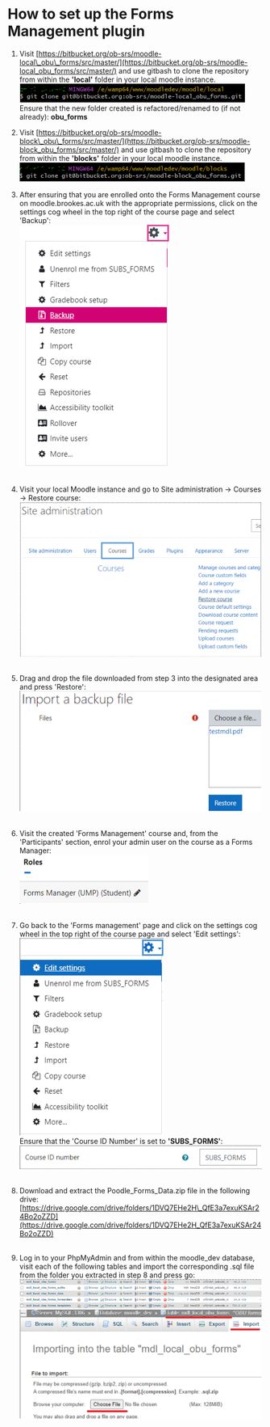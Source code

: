 # How to set up the Forms Management plugin

1. Visit [https://bitbucket.org/ob-srs/moodle-local\_obu\_forms/src/master/](https://bitbucket.org/ob-srs/moodle-local_obu_forms/src/master/) and use gitbash to clone the repository from within the **'local'** folder in your local moodle instance. <br/> ![](assets/1.png) <br/>
Ensure that the new folder created is refactored/renamed to (if not already): **obu\_forms**


2. Visit [https://bitbucket.org/ob-srs/moodle-block\_obu\_forms/src/master/](https://bitbucket.org/ob-srs/moodle-block_obu_forms/src/master/) and use gitbash to clone the repository from within the **'blocks'** folder in your local moodle instance. <br/> ![](assets/2.png)


3. After ensuring that you are enrolled onto the Forms Management course on moodle.brookes.ac.uk with the appropriate permissions, click on the settings cog wheel in the top right of the course page and select 'Backup': <br/> ![](assets/3.png)
   <br/>
   <br/>
4. Visit your local Moodle instance and go to Site administration -\> Courses -\> Restore course: <br/> ![](assets/4.png)
   <br/>
   <br/>
5. Drag and drop the file downloaded from step 3 into the designated area and press 'Restore': <br/> ![](assets/5.png)
   <br/>
   <br/>
6. Visit the created 'Forms Management' course and, from the 'Participants' section, enrol your admin user on the course as a Forms Manager: <br/> ![](assets/6.png)
   <br/>
   <br/>
7. Go back to the 'Forms management' page and click on the settings cog wheel in the top right of the course page and select 'Edit settings': <br/> ![](assets/7.png) <br/>
Ensure that the 'Course ID Number' is set to <b>'SUBS_FORMS'</b>: <br/> ![](assets/8.png)
   <br/>
   <br/>
8. Download and extract the Poodle\_Forms\_Data.zip file in the following drive: [https://drive.google.com/drive/folders/1DVQ7EHe2H\_QfE3a7exuKSAr24Bo2oZZD](https://drive.google.com/drive/folders/1DVQ7EHe2H_QfE3a7exuKSAr24Bo2oZZD)
   <br/>
   <br/>
9. Log in to your PhpMyAdmin and from within the moodle\_dev database, visit each of the following tables and import the corresponding .sql file from the folder you extracted in step 8 and press go: <br/> ![](assets/9.png) <br/>
   ![](assets/10.png)